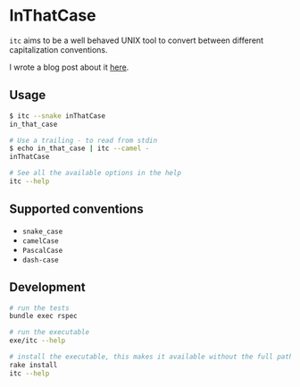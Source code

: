 # InThatCase

`itc` aims to be a well behaved UNIX tool to convert between different
capitalization conventions.

I wrote a blog post about it [here](http://alcesleo.github.io/2016/11/03/exemplary-design/).

## Usage

```bash
$ itc --snake inThatCase
in_that_case

# Use a trailing - to read from stdin
$ echo in_that_case | itc --camel -
inThatCase

# See all the available options in the help
itc --help
```

## Supported conventions

* `snake_case`
* `camelCase`
* `PascalCase`
* `dash-case`

## Development

```bash
# run the tests
bundle exec rspec

# run the executable
exe/itc --help

# install the executable, this makes it available without the full path
rake install
itc --help
```
